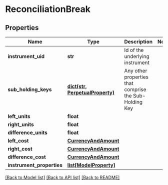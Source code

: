 # ReconciliationBreak

## Properties
Name | Type | Description | Notes
------------ | ------------- | ------------- | -------------
**instrument_uid** | **str** | Id of the underlying instrument | 
**sub_holding_keys** | [**dict(str, PerpetualProperty)**](PerpetualProperty.md) | Any other properties that comprise the Sub-Holding Key | 
**left_units** | **float** |  | 
**right_units** | **float** |  | 
**difference_units** | **float** |  | 
**left_cost** | [**CurrencyAndAmount**](CurrencyAndAmount.md) |  | 
**right_cost** | [**CurrencyAndAmount**](CurrencyAndAmount.md) |  | 
**difference_cost** | [**CurrencyAndAmount**](CurrencyAndAmount.md) |  | 
**instrument_properties** | [**list[ModelProperty]**](ModelProperty.md) |  | 

[[Back to Model list]](../README.md#documentation-for-models) [[Back to API list]](../README.md#documentation-for-api-endpoints) [[Back to README]](../README.md)


